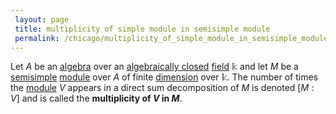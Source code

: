 ```yaml
---
 layout: page
 title: multiplicity of simple module in semisimple module
 permalink: /chicago/multiplicity_of_simple_module_in_semisimple_module
---
```

Let $A$ be an [algebra](https://defsmath.github.io/DefsMath/algebra_over_a_field) over an [algebraically closed](https://defsmath.github.io/DefsMath/algebraically_closed) [field](https://defsmath.github.io/DefsMath/field) $\mathbb k$ and let $M$ be a [semisimple](https://defsmath.github.io/DefsMath/semisimple_module) [module](https://defsmath.github.io/DefsMath/module_over_a_ring) over $A$ of finite [dimension](https://defsmath.github.io/DefsMath/dimension_of_vector_space) over $\mathbb k$. The number of times the [module](https://defsmath.github.io/DefsMath/###################module) $V$ appears in a direct sum decomposition of $M$ is denoted $[M:V]$ and is called the **multiplicity of $V$ in $M$**.